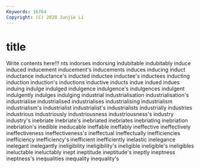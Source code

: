 ```yaml
---
Keywords: 16764
Copyright: (C) 2020 Junjie Li
---
```


# title

Write contents here!!!
nts 
indorses 
indorsing 
indubitable 
indubitably
induce 
induced 
inducement 
inducement's 
inducements 
induces 
inducing 
induct 
inductance 
inductance's
inducted 
inductee 
inductee's 
inductees 
inducting 
induction 
induction's 
inductions 
inductive 
inducts
indue 
indued 
indues 
induing 
indulge 
indulged 
indulgence 
indulgence's 
indulgences 
indulgent
indulgently 
indulges 
indulging 
industrial 
industrialisation 
industrialisation's 
industrialise 
industrialised 
industrialises 
industrialising
industrialism 
industrialism's 
industrialist 
industrialist's 
industrialists 
industrially 
industries 
industrious 
industriously 
industriousness
industriousness's 
industry 
industry's 
inebriate 
inebriate's 
inebriated 
inebriates 
inebriating 
inebriation 
inebriation's
inedible 
ineducable 
ineffable 
ineffably 
ineffective 
ineffectively 
ineffectiveness 
ineffectiveness's 
ineffectual 
ineffectually
inefficiencies 
inefficiency 
inefficiency's 
inefficient 
inefficiently 
inelastic 
inelegance 
inelegant 
inelegantly 
ineligibility
ineligibility's 
ineligible 
ineligible's 
ineligibles 
ineluctable 
ineluctably 
inept 
ineptitude 
ineptitude's 
ineptly
ineptness 
ineptness's 
inequalities 
inequality 
inequality's 
